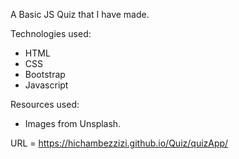 A Basic JS Quiz that I have made.

Technologies used:

- HTML
- CSS
- Bootstrap
- Javascript

Resources used:

- Images from Unsplash.

URL = https://hichambezzizi.github.io/Quiz/quizApp/
